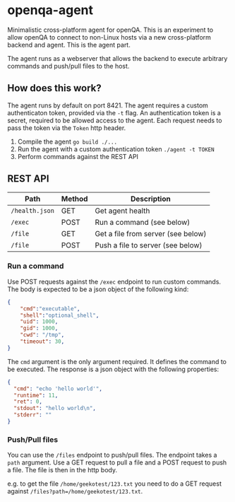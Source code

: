 # openqa-agent

Minimalistic cross-platform agent for openQA. This is an experiment to allow openQA to connect to non-Linux hosts 
via a new cross-platform backend and agent. This is the agent part.

The agent runs as a webserver that allows the backend to execute arbitrary commands and push/pull files to the host.

## How does this work?

The agent runs by default on port 8421. The agent requires a custom authenticaton token, provided via the `-t` flag. An authentication token is a secret, required to be allowed access to the agent. Each request needs to pass the token via the `Token` http header.

1. Compile the agent `go build ./...`
2. Run the agent with a custom authentication token `./agent -t TOKEN`
3. Perform commands against the REST API

## REST API

| Path | Method | Description |
|------|--------|-------------|
| `/health.json` | GET | Get agent health |
| `/exec` | POST | Run a command (see below) |
| `/file` | GET | Get a file from server (see below) |
| `/file` | POST | Push a file to server (see below) |

### Run a command

Use POST requests against the `/exec` endpoint to run custom commands. The body is expected to be a json object of the following kind:

```json
{
    "cmd":"executable",
    "shell":"optional_shell",
    "uid": 1000,
    "gid": 1000,
    "cwd": "/tmp",
    "timeout": 30,
}
```

The `cmd` argument is the only argument required. It defines the command to be executed.
The response is a json object with the following properties:

```json
{
  "cmd": "echo 'hello world'",
  "runtime": 11,
  "ret": 0,
  "stdout": "hello world\n",
  "stderr": ""
}
```

### Push/Pull files

You can use the `/files` endpoint to push/pull files. The endpoint takes a `path` argument.
Use a GET request to pull a file and a POST request to push a file. The file is then in the http body.

e.g. to get the file `/home/geekotest/123.txt` you need to do a GET request against `/files?path=/home/geekotest/123.txt`.

